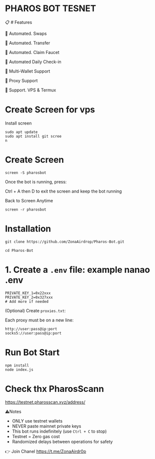 # PHAROS BOT TESNET 

 📋 # Features
 
🚀 Automated. Swaps

🚀 Automated. Transfer 

🚀 Automated. Claim Faucet 

🚀 Automated Daily Check-in

🚀 Multi-Wallet Support

🚀 Proxy Support

🚀 Support. VPS & Termux 

# Create Screen for vps 
Install screen 

````
sudo apt update
sudo apt install git scree
n
````
# Create Screen 

````
screen -S pharosbot
````
Once the bot is running, press:

Ctrl + A then D to exit the screen and keep the bot running

Back to Screen Anytime

````
screen -r pharosbot
````

 # Installation

````markdown
git clone https://github.com/ZonaAirdrop/Pharos-Bot.git
````
````
cd Pharos-Bot
````

# 1. Create a `.env` file: example nanao .env
```env
PRIVATE_KEY_1=0x22xxx
PRIVATE_KEY_2=0x327xxx
# Add more if needed
````
(Optional) Create `proxies.txt`:

Each proxy must be on a new line:

```
http://user:pass@ip:port
socks5://user:pass@ip:port
```

# Run Bot Start

````
npm install
node index.js
   ````
# Check thx PharosScann 

https://testnet.pharosscan.xyz/address/

⚠️Notes 

- ONLY use testnet wallets  
- NEVER paste mainnet private keys  
- This bot runs indefinitely (use `Ctrl + C` to stop)  
- Testnet = Zero gas cost  
- Randomized delays between operations for safety

👉 Join Chanel https://t.me/ZonaAirdr0p
